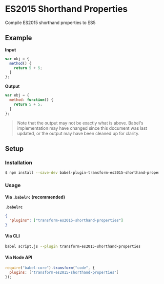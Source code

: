 # ES2015 Shorthand Properties

Compile ES2015 shorthand properties to ES5

## Example

**Input**

```js
var obj = {
  method() {
    return 5 + 5;
  }
};
```

**Output**

```js
var obj = {
  method: function() {
    return 5 + 5;
  }
};
```

> Note that the output may not be exactly what is above. Babel's implementation
> may have changed since this document was last updated, or the output may have
> been cleaned up for clarity.

## Setup

### Installation

```sh
$ npm install --save-dev babel-plugin-transform-es2015-shorthand-properties
```

### Usage

#### Via `.babelrc` (recommended)

**`.babelrc`**

```json
{
  "plugins": ["transform-es2015-shorthand-properties"]
}
```

#### Via CLI

```sh
babel script.js --plugin transform-es2015-shorthand-properties
```

#### Via Node API

```js
require("babel-core").transform("code", {
  plugins: ["transform-es2015-shorthand-properties"]
});
```
